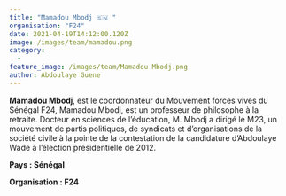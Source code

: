 ```yaml
---
title: "Mamadou Mbodj 🇸🇳 "
organisation: "F24"
date: 2021-04-19T14:12:00.120Z
image: /images/team/mamadou.png
category:
  - 
feature_image: /images/team/Mamadou Mbodj.png
author: Abdoulaye Guene
---
```

**Mamadou Mbodj**, est le coordonnateur du Mouvement forces vives du Sénégal F24, Mamadou Mbodj, est un professeur de philosophe à la retraite. Docteur en sciences de l’éducation, M. Mbodj a dirigé le M23, un mouvement de partis politiques, de syndicats et d’organisations de la société civile à la pointe de la contestation de la candidature d’Abdoulaye Wade à l’élection présidentielle de 2012.

**Pays : Sénégal** 

**Organisation : F24**